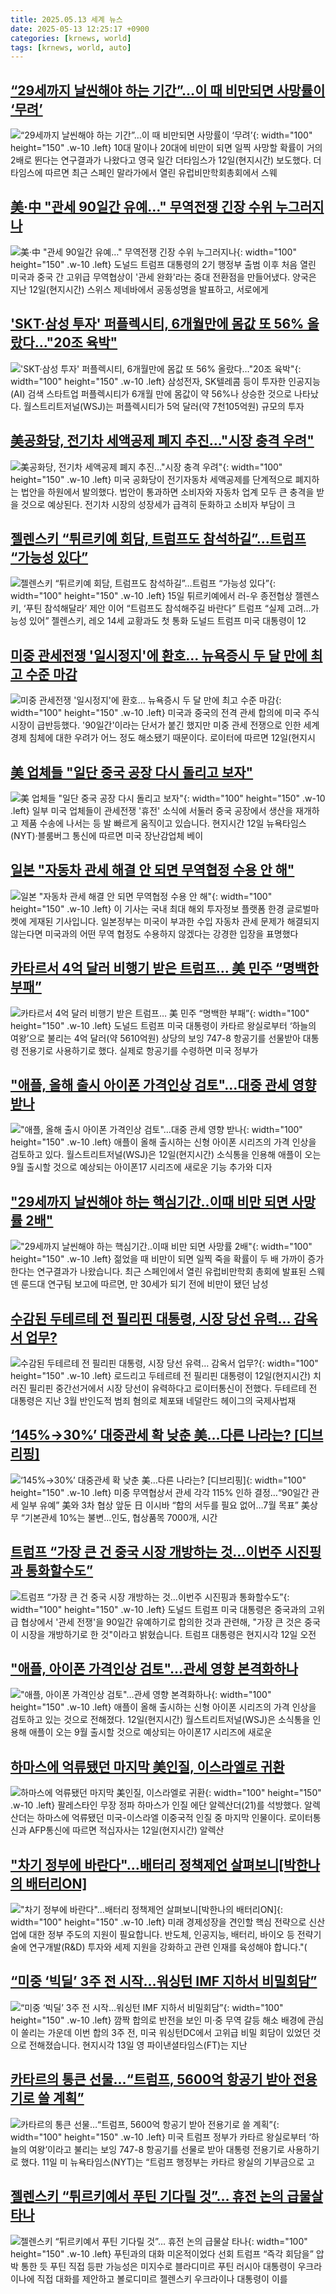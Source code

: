 ```yaml
---
title: 2025.05.13 세계 뉴스
date: 2025-05-13 12:25:17 +0900
categories: [krnews, world]
tags: [krnews, world, auto]
---
```

## [“29세까지 날씬해야 하는 기간”…이 때 비만되면 사망률이 ‘무려’](https://n.news.naver.com/mnews/article/009/0005491390)

![“29세까지 날씬해야 하는 기간”…이 때 비만되면 사망률이 ‘무려’](https://mimgnews.pstatic.net/image/origin/009/2025/05/13/5491390.jpg?type=nf220_150){: width="100" height="150" .w-10 .left}
10대 말이나 20대에 비만이 되면 일찍 사망할 확률이 거의 2배로 뛴다는 연구결과가 나왔다고 영국 일간 더타임스가 12일(현지시간) 보도했다. 더타임스에 따르면 최근 스페인 말라가에서 열린 유럽비만학회총회에서 스웨

## [美·中 "관세 90일간 유예…" 무역전쟁 긴장 수위 누그러지나](https://n.news.naver.com/mnews/article/088/0000947302)

![美·中 "관세 90일간 유예…" 무역전쟁 긴장 수위 누그러지나](https://mimgnews.pstatic.net/image/origin/088/2025/05/12/947302.jpg?type=nf220_150){: width="100" height="150" .w-10 .left}
도널드 트럼프 대통령의 2기 행정부 출범 이후 처음 열린 미국과 중국 간 고위급 무역협상이 '관세 완화'라는 중대 전환점을 만들어냈다. 양국은 지난 12일(현지시간) 스위스 제네바에서 공동성명을 발표하고, 서로에게

## ['SKT·삼성 투자' 퍼플렉시티, 6개월만에 몸값 또 56% 올랐다…"20조 육박"](https://n.news.naver.com/mnews/article/092/0002374019)

!['SKT·삼성 투자' 퍼플렉시티, 6개월만에 몸값 또 56% 올랐다…"20조 육박"](https://mimgnews.pstatic.net/image/origin/092/2025/05/13/2374019.jpg?type=nf220_150){: width="100" height="150" .w-10 .left}
삼성전자, SK텔레콤 등이 투자한 인공지능(AI) 검색 스타트업 퍼플렉시티가 6개월 만에 몸값이 약 56%나 상승한 것으로 나타났다. 월스트리트저널(WSJ)는 퍼플렉시티가 5억 달러(약 7천105억원) 규모의 투자

## [美공화당, 전기차 세액공제 폐지 추진…"시장 충격 우려"](https://n.news.naver.com/mnews/article/018/0006012163)

![美공화당, 전기차 세액공제 폐지 추진…"시장 충격 우려"](https://mimgnews.pstatic.net/image/origin/018/2025/05/13/6012163.jpg?type=nf220_150){: width="100" height="150" .w-10 .left}
미국 공화당이 전기자동차 세액공제를 단계적으로 폐지하는 법안을 하원에서 발의했다. 법안이 통과하면 소비자와 자동차 업계 모두 큰 충격을 받을 것으로 예상된다. 전기차 시장의 성장세가 급격히 둔화하고 소비자 부담이 크

## [젤렌스키 “튀르키예 회담, 트럼프도 참석하길”…트럼프 “가능성 있다”](https://n.news.naver.com/mnews/article/016/0002470092)

![젤렌스키 “튀르키예 회담, 트럼프도 참석하길”…트럼프 “가능성 있다”](https://mimgnews.pstatic.net/image/origin/016/2025/05/13/2470092.jpg?type=nf220_150){: width="100" height="150" .w-10 .left}
15일 튀르키예에서 러-우 종전협상 젤렌스키, ‘푸틴 참석해달라’ 제안 이어 “트럼프도 참석해주길 바란다” 트럼프 “실제 고려…가능성 있어” 젤렌스키, 레오 14세 교황과도 첫 통화 도널드 트럼프 미국 대통령이 12

## [미중 관세전쟁 '일시정지'에 환호... 뉴욕증시 두 달 만에 최고 수준 마감](https://n.news.naver.com/mnews/article/469/0000864362)

![미중 관세전쟁 '일시정지'에 환호... 뉴욕증시 두 달 만에 최고 수준 마감](https://mimgnews.pstatic.net/image/origin/469/2025/05/13/864362.jpg?type=nf220_150){: width="100" height="150" .w-10 .left}
미국과 중국의 전격 관세 합의에 미국 주식 시장이 급반등했다. '90일간'이라는 단서가 붙긴 했지만 미중 관세 전쟁으로 인한 세계 경제 침체에 대한 우려가 어느 정도 해소됐기 때문이다. 로이터에 따르면 12일(현지시

## [美 업체들 "일단 중국 공장 다시 돌리고 보자"](https://n.news.naver.com/mnews/article/374/0000440155)

![美 업체들 "일단 중국 공장 다시 돌리고 보자"](https://mimgnews.pstatic.net/image/origin/374/2025/05/13/440155.jpg?type=nf220_150){: width="100" height="150" .w-10 .left}
일부 미국 업체들이 관세전쟁 '휴전' 소식에 서둘러 중국 공장에서 생산을 재개하고 제품 수송에 나서는 등 발 빠르게 움직이고 있습니다. 현지시간 12일 뉴욕타임스(NYT)·블룸버그 통신에 따르면 미국 장난감업체 베이

## [일본 "자동차 관세 해결 안 되면 무역협정 수용 안 해"](https://n.news.naver.com/mnews/article/015/0005130879)

![일본 "자동차 관세 해결 안 되면 무역협정 수용 안 해"](https://mimgnews.pstatic.net/image/origin/015/2025/05/12/5130879.jpg?type=nf220_150){: width="100" height="150" .w-10 .left}
이 기사는 국내 최대 해외 투자정보 플랫폼 한경 글로벌마켓에 게재된 기사입니다. 일본정부는 미국이 부과한 수입 자동차 관세 문제가 해결되지 않는다면 미국과의 어떤 무역 협정도 수용하지 않겠다는 강경한 입장을 표명했다

## [카타르서 4억 달러 비행기 받은 트럼프… 美 민주 “명백한 부패”](https://n.news.naver.com/mnews/article/081/0003540662)

![카타르서 4억 달러 비행기 받은 트럼프… 美 민주 “명백한 부패”](https://mimgnews.pstatic.net/image/origin/081/2025/05/13/3540662.jpg?type=nf220_150){: width="100" height="150" .w-10 .left}
도널드 트럼프 미국 대통령이 카타르 왕실로부터 ‘하늘의 여왕’으로 불리는 4억 달러(약 5610억원) 상당의 보잉 747-8 항공기를 선물받아 대통령 전용기로 사용하기로 했다. 실제로 항공기를 수령하면 미국 정부가

## ["애플, 올해 출시 아이폰 가격인상 검토"…대중 관세 영향 받나](https://n.news.naver.com/mnews/article/025/0003440421)

!["애플, 올해 출시 아이폰 가격인상 검토"…대중 관세 영향 받나](https://mimgnews.pstatic.net/image/origin/025/2025/05/13/3440421.jpg?type=nf220_150){: width="100" height="150" .w-10 .left}
애플이 올해 출시하는 신형 아이폰 시리즈의 가격 인상을 검토하고 있다. 월스트리트저널(WSJ)은 12일(현지시간) 소식통을 인용해 애플이 오는 9월 출시할 것으로 예상되는 아이폰17 시리즈에 새로운 기능 추가와 디자

## ["29세까지 날씬해야 하는 핵심기간‥이때 비만 되면 사망률 2배"](https://n.news.naver.com/mnews/article/214/0001423839)

!["29세까지 날씬해야 하는 핵심기간‥이때 비만 되면 사망률 2배"](https://mimgnews.pstatic.net/image/origin/214/2025/05/13/1423839.jpg?type=nf220_150){: width="100" height="150" .w-10 .left}
젊었을 때 비만이 되면 일찍 죽을 확률이 두 배 가까이 증가한다는 연구결과가 나왔습니다. 최근 스페인에서 열린 유럽비만학회 총회에 발표된 스웨덴 룬드대 연구팀 보고에 따르면, 만 30세가 되기 전에 비만이 됐던 남성

## [수감된 두테르테 전 필리핀 대통령, 시장 당선 유력… 감옥서 업무?](https://n.news.naver.com/mnews/article/005/0001775658)

![수감된 두테르테 전 필리핀 대통령, 시장 당선 유력… 감옥서 업무?](https://mimgnews.pstatic.net/image/origin/005/2025/05/12/1775658.jpg?type=nf220_150){: width="100" height="150" .w-10 .left}
로드리고 두테르테 전 필리핀 대통령이 12일(현지시간) 치러진 필리핀 중간선거에서 시장 당선이 유력하다고 로이터통신이 전했다. 두테르테 전 대통령은 지난 3월 반인도적 범죄 혐의로 체포돼 네덜란드 헤이그의 국제사법재

## [‘145%→30%’ 대중관세 확 낮춘 美…다른 나라는? [디브리핑]](https://n.news.naver.com/mnews/article/016/0002469981)

![‘145%→30%’ 대중관세 확 낮춘 美…다른 나라는? [디브리핑]](https://mimgnews.pstatic.net/image/origin/016/2025/05/12/2469981.jpg?type=nf220_150){: width="100" height="150" .w-10 .left}
미중 무역협상서 관세 각각 115% 인하 결정…“90일간 관세 일부 유예” 美와 3차 협상 앞둔 日 이시바 “합의 서두를 필요 없어…7월 목표” 美상무 “기본관세 10%는 불변...인도, 협상품목 7000개, 시간

## [트럼프 “가장 큰 건 중국 시장 개방하는 것…이번주 시진핑과 통화할수도”](https://n.news.naver.com/mnews/article/056/0011949714)

![트럼프 “가장 큰 건 중국 시장 개방하는 것…이번주 시진핑과 통화할수도”](https://mimgnews.pstatic.net/image/origin/056/2025/05/12/11949714.jpg?type=nf220_150){: width="100" height="150" .w-10 .left}
도널드 트럼프 미국 대통령은 중국과의 고위급 협상에서 '관세 전쟁'을 90일간 유예하기로 합의한 것과 관련해, "가장 큰 것은 중국이 시장을 개방하기로 한 것"이라고 밝혔습니다. 트럼프 대통령은 현지시각 12일 오전

## ["애플, 아이폰 가격인상 검토"…관세 영향 본격화하나](https://n.news.naver.com/mnews/article/277/0005591359)

!["애플, 아이폰 가격인상 검토"…관세 영향 본격화하나](https://mimgnews.pstatic.net/image/origin/277/2025/05/13/5591359.jpg?type=nf220_150){: width="100" height="150" .w-10 .left}
애플이 올해 출시하는 신형 아이폰 시리즈의 가격 인상을 검토하고 있는 것으로 전해졌다. 12일(현지시간) 월스트리트저널(WSJ)은 소식통을 인용해 애플이 오는 9월 출시할 것으로 예상되는 아이폰17 시리즈에 새로운

## [하마스에 억류됐던 마지막 美인질, 이스라엘로 귀환](https://n.news.naver.com/mnews/article/421/0008245773)

![하마스에 억류됐던 마지막 美인질, 이스라엘로 귀환](https://mimgnews.pstatic.net/image/origin/421/2025/05/13/8245773.jpg?type=nf220_150){: width="100" height="150" .w-10 .left}
팔레스타인 무장 정파 하마스가 인질 에단 알렉산더(21)를 석방했다. 알렉산더는 하마스에 억류됐던 미국-이스라엘 이중국적 인질 중 마지막 인물이다. 로이터통신과 AFP통신에 따르면 적십자사는 12일(현지시간) 알렉산

## ["차기 정부에 바란다"…배터리 정책제언 살펴보니[박한나의 배터리ON]](https://n.news.naver.com/mnews/article/029/0002954078)

!["차기 정부에 바란다"…배터리 정책제언 살펴보니[박한나의 배터리ON]](https://mimgnews.pstatic.net/image/origin/029/2025/05/13/2954078.jpg?type=nf220_150){: width="100" height="150" .w-10 .left}
미래 경제성장을 견인할 핵심 전략으로 신산업에 대한 정부 주도의 지원이 필요합니다. 반도체, 인공지능, 배터리, 바이오 등 전략기술에 연구개발(R&D) 투자와 세제 지원을 강화하고 관련 인재를 육성해야 합니다."(

## [“미중 ‘빅딜’ 3주 전 시작…워싱턴 IMF 지하서 비밀회담”](https://n.news.naver.com/mnews/article/056/0011950035)

![“미중 ‘빅딜’ 3주 전 시작…워싱턴 IMF 지하서 비밀회담”](https://mimgnews.pstatic.net/image/origin/056/2025/05/13/11950035.jpg?type=nf220_150){: width="100" height="150" .w-10 .left}
깜짝 합의로 반전을 보인 미·중 무역 갈등 해소 배경에 관심이 쏠리는 가운데 이번 합의 3주 전, 미국 워싱턴DC에서 고위급 비밀 회담이 있었던 것으로 전해졌습니다. 현지시각 13일 영 파이낸셜타임스(FT)는 지난

## [카타르의 통큰 선물…“트럼프, 5600억 항공기 받아 전용기로 쓸 계획”](https://n.news.naver.com/mnews/article/023/0003904633)

![카타르의 통큰 선물…“트럼프, 5600억 항공기 받아 전용기로 쓸 계획”](https://mimgnews.pstatic.net/image/origin/023/2025/05/12/3904633.jpg?type=nf220_150){: width="100" height="150" .w-10 .left}
미국 트럼프 정부가 카타르 왕실로부터 ‘하늘의 여왕’이라고 불리는 보잉 747-8 항공기를 선물로 받아 대통령 전용기로 사용하기로 했다. 11일 미 뉴욕타임스(NYT)는 “트럼프 행정부는 카타르 왕실의 기부금으로 고

## [젤렌스키 “튀르키예서 푸틴 기다릴 것”… 휴전 논의 급물살 타나](https://n.news.naver.com/mnews/article/081/0003540663)

![젤렌스키 “튀르키예서 푸틴 기다릴 것”… 휴전 논의 급물살 타나](https://mimgnews.pstatic.net/image/origin/081/2025/05/13/3540663.jpg?type=nf220_150){: width="100" height="150" .w-10 .left}
푸틴과의 대화 미온적이었다 선회 트럼프 “즉각 회담을” 압박 통한 듯 푸틴 직접 등판 가능성은 미지수로 블라디미르 푸틴 러시아 대통령이 우크라이나에 직접 대화를 제안하고 볼로디미르 젤렌스키 우크라이나 대통령이 이를

